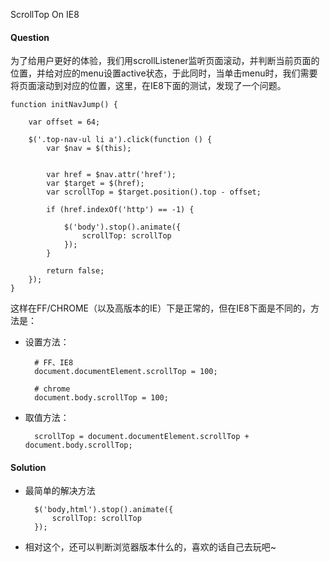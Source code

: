 ScrollTop On IE8

#### Question

为了给用户更好的体验，我们用scrollListener监听页面滚动，并判断当前页面的位置，并给对应的menu设置active状态，于此同时，当单击menu时，我们需要将页面滚动到对应的位置，这里，在IE8下面的测试，发现了一个问题。

    function initNavJump() {
    
        var offset = 64;
    
        $('.top-nav-ul li a').click(function () {
            var $nav = $(this);
    
    
            var href = $nav.attr('href');
            var $target = $(href);
            var scrollTop = $target.position().top - offset;
    
            if (href.indexOf('http') == -1) {
    
                $('body').stop().animate({
                    scrollTop: scrollTop
                });
            }
            
            return false;
        });
    }
    
这样在FF/CHROME（以及高版本的IE）下是正常的，但在IE8下面是不同的，方法是：

- 设置方法：

		# FF、IE8        
		document.documentElement.scrollTop = 100;
	
		# chrome
		document.body.scrollTop = 100;
		
- 取值方法：

		scrollTop = document.documentElement.scrollTop + document.body.scrollTop;
		
#### Solution

- 最简单的解决方法

		$('body,html').stop().animate({
			scrollTop: scrollTop
		});
- 相对这个，还可以判断浏览器版本什么的，喜欢的话自己去玩吧~